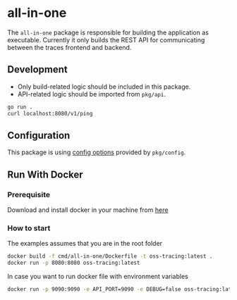 # all-in-one

The `all-in-one` package is responsible for building the application as executable.
Currently it only builds the REST API for communicating between the traces frontend and backend.

## Development

- Only build-related logic should be included in this package.
- API-related logic should be imported from `pkg/api`.

```sh
go run .
curl localhost:8080/v1/ping
```

## Configuration

This package is using [config options](../../pkg/config/README.md) provided by `pkg/config`.

## Run With Docker

### Prerequisite

Download and install docker in your machine from [here](https://docs.docker.com/get-docker/)

### How to start

The examples assumes that you are in the root folder

```sh
docker build -f cmd/all-in-one/Dockerfile -t oss-tracing:latest .
docker run -p 8080:8080 oss-tracing:latest
```

In case you want to run docker file with environment variables

```sh
docker run -p 9090:9090 -e API_PORT=9090 -e DEBUG=false oss-tracing:latest
```
